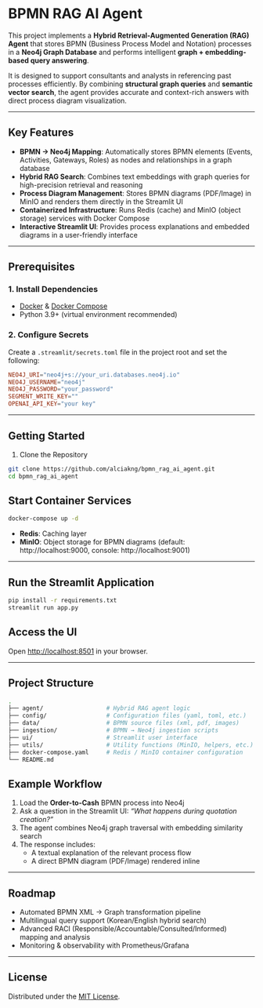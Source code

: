 
# BPMN RAG AI Agent

This project implements a **Hybrid Retrieval-Augmented Generation (RAG) Agent** that stores BPMN (Business Process Model and Notation) processes in a **Neo4j Graph Database** and performs intelligent **graph + embedding-based query answering**.  

It is designed to support consultants and analysts in referencing past processes efficiently. By combining **structural graph queries** and **semantic vector search**, the agent provides accurate and context-rich answers with direct process diagram visualization.  

---

## Key Features

- **BPMN → Neo4j Mapping**: Automatically stores BPMN elements (Events, Activities, Gateways, Roles) as nodes and relationships in a graph database  
- **Hybrid RAG Search**: Combines text embeddings with graph queries for high-precision retrieval and reasoning  
- **Process Diagram Management**: Stores BPMN diagrams (PDF/Image) in MinIO and renders them directly in the Streamlit UI  
- **Containerized Infrastructure**: Runs Redis (cache) and MinIO (object storage) services with Docker Compose  
- **Interactive Streamlit UI**: Provides process explanations and embedded diagrams in a user-friendly interface  

---

## Prerequisites

### 1. Install Dependencies
- [Docker](https://docs.docker.com/get-docker/) & [Docker Compose](https://docs.docker.com/compose/)  
- Python 3.9+ (virtual environment recommended)  

### 2. Configure Secrets
Create a `.streamlit/secrets.toml` file in the project root and set the following:

```toml
NEO4J_URI="neo4j+s://your_uri.databases.neo4j.io"
NEO4J_USERNAME="neo4j"
NEO4J_PASSWORD="your_password"
SEGMENT_WRITE_KEY=""
OPENAI_API_KEY="your key"
```

---

## Getting Started

1. Clone the Repository
```bash
git clone https://github.com/alciakng/bpmn_rag_ai_agent.git
cd bpmn_rag_ai_agent
```

## Start Container Services
```bash
docker-compose up -d
```

- **Redis**: Caching layer  
- **MinIO**: Object storage for BPMN diagrams (default: http://localhost:9000, console: http://localhost:9001)  

---

## Run the Streamlit Application
```bash
pip install -r requirements.txt
streamlit run app.py
```


## Access the UI
Open [http://localhost:8501](http://localhost:8501) in your browser.  

---

## Project Structure
```bash
.
├── agent/                  # Hybrid RAG agent logic
├── config/                 # Configuration files (yaml, toml, etc.)
├── data/                   # BPMN source files (xml, pdf, images)
├── ingestion/              # BPMN → Neo4j ingestion scripts
├── ui/                     # Streamlit user interface
├── utils/                  # Utility functions (MinIO, helpers, etc.)
├── docker-compose.yaml     # Redis / MinIO container configuration
└── README.md
```

## Example Workflow
1. Load the **Order-to-Cash** BPMN process into Neo4j  
2. Ask a question in the Streamlit UI: *“What happens during quotation creation?”*  
3. The agent combines Neo4j graph traversal with embedding similarity search  
4. The response includes:  
   - A textual explanation of the relevant process flow  
   - A direct BPMN diagram (PDF/Image) rendered inline  

---

## Roadmap
- Automated BPMN XML → Graph transformation pipeline  
- Multilingual query support (Korean/English hybrid search)  
- Advanced RACI (Responsible/Accountable/Consulted/Informed) mapping and analysis  
- Monitoring & observability with Prometheus/Grafana  

---

## License
Distributed under the [MIT License](LICENSE).  

